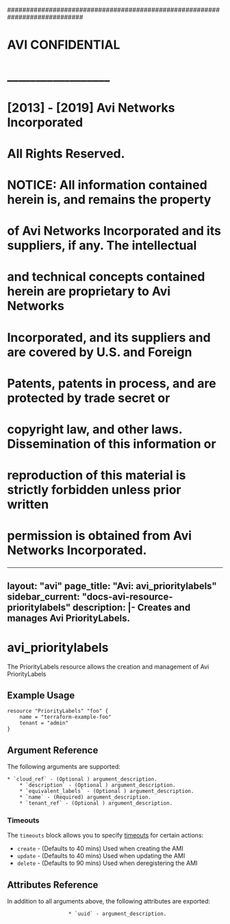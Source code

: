 
############################################################################
#
# AVI CONFIDENTIAL
# __________________
#
# [2013] - [2019] Avi Networks Incorporated
# All Rights Reserved.
#
# NOTICE: All information contained herein is, and remains the property
# of Avi Networks Incorporated and its suppliers, if any. The intellectual
# and technical concepts contained herein are proprietary to Avi Networks
# Incorporated, and its suppliers and are covered by U.S. and Foreign
# Patents, patents in process, and are protected by trade secret or
# copyright law, and other laws. Dissemination of this information or
# reproduction of this material is strictly forbidden unless prior written
# permission is obtained from Avi Networks Incorporated.
###

---
layout: "avi"
page_title: "Avi: avi_prioritylabels"
sidebar_current: "docs-avi-resource-prioritylabels"
description: |-
  Creates and manages Avi PriorityLabels.
---

# avi_prioritylabels

The PriorityLabels resource allows the creation and management of Avi PriorityLabels

## Example Usage

```hcl
resource "PriorityLabels" "foo" {
    name = "terraform-example-foo"
    tenant = "admin"
}
```

## Argument Reference

The following arguments are supported:

    * `cloud_ref` - (Optional ) argument_description.
        * `description` - (Optional ) argument_description.
        * `equivalent_labels` - (Optional ) argument_description.
        * `name` - (Required) argument_description.
        * `tenant_ref` - (Optional ) argument_description.
        
### Timeouts

The `timeouts` block allows you to specify [timeouts](https://www.terraform.io/docs/configuration/resources.html#timeouts) for certain actions:

* `create` - (Defaults to 40 mins) Used when creating the AMI
* `update` - (Defaults to 40 mins) Used when updating the AMI
* `delete` - (Defaults to 90 mins) Used when deregistering the AMI

## Attributes Reference

In addition to all arguments above, the following attributes are exported:

                        * `uuid` - argument_description.
    
